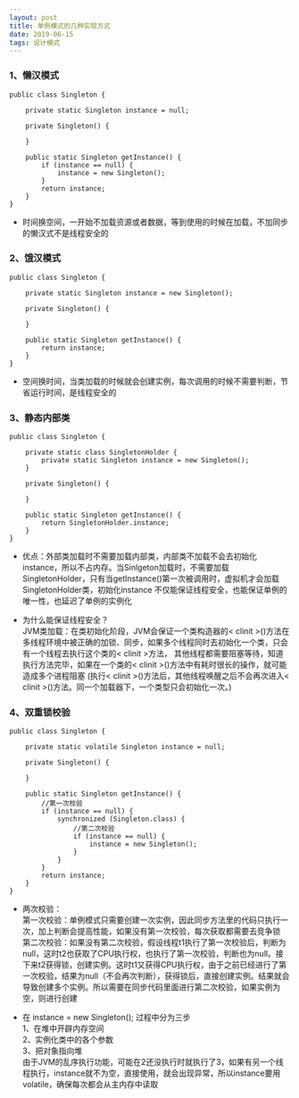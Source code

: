```yaml
---
layout: post
title: 单例模式的几种实现方式
date: 2019-06-15
tags: 设计模式
---
```


### **1、懒汉模式**
```
public class Singleton {

    private static Singleton instance = null;

    private Singleton() {

    }

    public static Singleton getInstance() {
        if (instance == null) {
            instance = new Singleton();
        }
        return instance;
    }
}
```
+ 时间换空间，一开始不加载资源或者数据，等到使用的时候在加载，不加同步的懒汉式不是线程安全的  

### **2、饿汉模式**
```
public class Singleton {

    private static Singleton instance = new Singleton();

    private Singleton() {

    }

    public static Singleton getInstance() {
        return instance;
    }
} 
```
+ 空间换时间，当类加载的时候就会创建实例，每次调用的时候不需要判断，节省运行时间，是线程安全的  

### **3、静态内部类**
```
public class Singleton {

    private static class SingletonHolder {
        private static Singleton instance = new Singleton();
    }

    private Singleton() {

    }

    public static Singleton getInstance() {
        return SingletonHolder.instance;
    }
} 
```
+ 优点：外部类加载时不需要加载内部类，内部类不加载不会去初始化instance，所以不占内存。当Sinlgeton加载时，不需要加载SingletonHolder，只有当getInstance()第一次被调用时，虚拟机才会加载SingletonHolder类，初始化instance
不仅能保证线程安全，也能保证单例的唯一性，也延迟了单例的实例化

+ 为什么能保证线程安全？  
JVM类加载：在类初始化阶段，JVM会保证一个类构造器的< clinit >()方法在多线程环境中被正确的加锁、同步，如果多个线程同时去初始化一个类，只会有一个线程去执行这个类的< clinit >方法，
其他线程都需要阻塞等待，知道执行方法完毕，如果在一个类的< clinit >()方法中有耗时很长的操作，就可能造成多个进程阻塞
(执行< clinit >()方法后，其他线程唤醒之后不会再次进入< clinit >()方法。同一个加载器下，一个类型只会初始化一次。)  

### **4、双重锁校验**
```
public class Singleton {

    private static volatile Singleton instance = null;

    private Singleton() {

    }

    public static Singleton getInstance() {
        //第一次校验
        if (instance == null) {
            synchronized (Singleton.class) {
                //第二次校验
                if (instance == null) {
                    instance = new Singleton();
                }
            }
        }
        return instance;
    }
}

```
+ 两次校验：  
第一次校验：单例模式只需要创建一次实例，因此同步方法里的代码只执行一次，加上判断会提高性能，如果没有第一次校验，每次获取都需要去竞争锁  
第二次校验：如果没有第二次校验，假设线程t1执行了第一次校验后，判断为null，这时t2也获取了CPU执行权，也执行了第一次校验，判断也为null。接下来t2获得锁，创建实例。这时t1又获得CPU执行权，由于之前已经进行了第一次校验，结果为null（不会再次判断），获得锁后，直接创建实例。结果就会导致创建多个实例。所以需要在同步代码里面进行第二次校验，如果实例为空，则进行创建

+ 在 instance = new Singleton(); 过程中分为三步  
1、在堆中开辟内存空间  
2、实例化类中的各个参数  
3、把对象指向堆  
由于JVM的乱序执行功能，可能在2还没执行时就执行了3，如果有另一个线程执行，instance就不为空，直接使用，就会出现异常，所以instance要用volatile，确保每次都会从主内存中读取